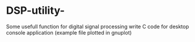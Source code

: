 # DSP-utility-

Some usefull function for digital signal processing write C code for desktop console application 
(example file plotted in gnuplot)
